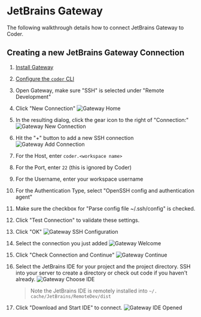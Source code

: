 # JetBrains Gateway

The following walkthrough details how to connect JetBrains Gateway to
Coder.

## Creating a new JetBrains Gateway Connection

1. [Install Gateway](https://www.jetbrains.com/help/idea/jetbrains-gateway.html)
1. [Configure the `coder` CLI](../ides.md#ssh-configuration)
1. Open Gateway, make sure "SSH" is selected under "Remote Development"
1. Click "New Connection"
   ![Gateway Home](../images/gateway/gateway-home.png)
1. In the resulting dialog, click the gear icon to the right of "Connection:"
   ![Gateway New Connection](../images/gateway/gateway-new-connection.png)
1. Hit the "+" button to add a new SSH connection
   ![Gateway Add Connection](../images/gateway/gateway-add-ssh-configuration.png)

1. For the Host, enter `coder.<workspace name>`
1. For the Port, enter `22` (this is ignored by Coder)
1. For the Username, enter your workspace username
1. For the Authentication Type, select "OpenSSH config and authentication
   agent"
1. Make sure the checkbox for "Parse config file ~/.ssh/config" is checked.
1. Click "Test Connection" to validate these settings.
1. Click "OK"
   ![Gateway SSH Configuration](../images/gateway/gateway-create-ssh-configuration.png)
1. Select the connection you just added
   ![Gateway Welcome](../images/gateway/gateway-welcome.png)
1. Click "Check Connection and Continue"
   ![Gateway Continue](../images/gateway/gateway-continue.png)
1. Select the JetBrains IDE for your project and the project directory.
   SSH into your server to create a directory or check out code if you haven't already.
   ![Gateway Choose IDE](../images/gateway/gateway-choose-ide.png)
   > Note the JetBrains IDE is remotely installed into `~/. cache/JetBrains/RemoteDev/dist`
1. Click "Download and Start IDE" to connect.
   ![Gateway IDE Opened](../images/gateway/gateway-intellij-opened.png)
